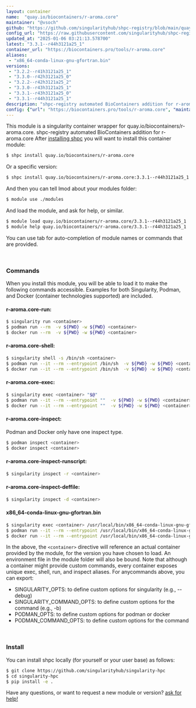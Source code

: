 ```yaml
---
layout: container
name:  "quay.io/biocontainers/r-aroma.core"
maintainer: "@vsoch"
github: "https://github.com/singularityhub/shpc-registry/blob/main/quay.io/biocontainers/r-aroma.core/container.yaml"
config_url: "https://raw.githubusercontent.com/singularityhub/shpc-registry/main/quay.io/biocontainers/r-aroma.core/container.yaml"
updated_at: "2025-01-06 03:21:13.578700"
latest: "3.3.1--r44h3121a25_1"
container_url: "https://biocontainers.pro/tools/r-aroma.core"
aliases:
 - "x86_64-conda-linux-gnu-gfortran.bin"
versions:
 - "3.2.2--r41h3121a25_1"
 - "3.3.0--r42h3121a25_0"
 - "3.2.2--r42h3121a25_2"
 - "3.3.0--r43h3121a25_1"
 - "3.3.1--r43h3121a25_0"
 - "3.3.1--r44h3121a25_1"
description: "shpc-registry automated BioContainers addition for r-aroma.core"
config: {"url": "https://biocontainers.pro/tools/r-aroma.core", "maintainer": "@vsoch", "description": "shpc-registry automated BioContainers addition for r-aroma.core", "latest": {"3.3.1--r44h3121a25_1": "sha256:04b8f61566bc5a7d90ecdf095d1cc0b7de0bf8390662f59e39ebd968b0fe78cf"}, "tags": {"3.2.2--r41h3121a25_1": "sha256:99a2048cfa648bf013f4ac1e053d9c0db925aa0445e668fcf0ab45dee5b523b5", "3.3.0--r42h3121a25_0": "sha256:d44b3cd58199079c5a52d5f9aa3c79136d48406ade66ea8f792f741eee7d03e3", "3.2.2--r42h3121a25_2": "sha256:37b53a031ce27380cee6a5acdb1b3fd646f46fbea54ab22381344c9be22f294d", "3.3.0--r43h3121a25_1": "sha256:5b5517a6eb8667fc4d5e88a337008633d3fe040f65a37904e36907fc2da57b91", "3.3.1--r43h3121a25_0": "sha256:996d690387b67728311e3ed9501b3880491a6e96b4c653774e074fac587072d3", "3.3.1--r44h3121a25_1": "sha256:04b8f61566bc5a7d90ecdf095d1cc0b7de0bf8390662f59e39ebd968b0fe78cf"}, "docker": "quay.io/biocontainers/r-aroma.core", "aliases": {"x86_64-conda-linux-gnu-gfortran.bin": "/usr/local/bin/x86_64-conda-linux-gnu-gfortran.bin"}}
---
```


This module is a singularity container wrapper for quay.io/biocontainers/r-aroma.core.
shpc-registry automated BioContainers addition for r-aroma.core
After [installing shpc](#install) you will want to install this container module:


```bash
$ shpc install quay.io/biocontainers/r-aroma.core
```

Or a specific version:

```bash
$ shpc install quay.io/biocontainers/r-aroma.core:3.3.1--r44h3121a25_1
```

And then you can tell lmod about your modules folder:

```bash
$ module use ./modules
```

And load the module, and ask for help, or similar.

```bash
$ module load quay.io/biocontainers/r-aroma.core/3.3.1--r44h3121a25_1
$ module help quay.io/biocontainers/r-aroma.core/3.3.1--r44h3121a25_1
```

You can use tab for auto-completion of module names or commands that are provided.

<br>

### Commands

When you install this module, you will be able to load it to make the following commands accessible.
Examples for both Singularity, Podman, and Docker (container technologies supported) are included.

#### r-aroma.core-run:

```bash
$ singularity run <container>
$ podman run --rm  -v ${PWD} -w ${PWD} <container>
$ docker run --rm  -v ${PWD} -w ${PWD} <container>
```

#### r-aroma.core-shell:

```bash
$ singularity shell -s /bin/sh <container>
$ podman run --it --rm --entrypoint /bin/sh  -v ${PWD} -w ${PWD} <container>
$ docker run --it --rm --entrypoint /bin/sh  -v ${PWD} -w ${PWD} <container>
```

#### r-aroma.core-exec:

```bash
$ singularity exec <container> "$@"
$ podman run --it --rm --entrypoint ""  -v ${PWD} -w ${PWD} <container> "$@"
$ docker run --it --rm --entrypoint ""  -v ${PWD} -w ${PWD} <container> "$@"
```

#### r-aroma.core-inspect:

Podman and Docker only have one inspect type.

```bash
$ podman inspect <container>
$ docker inspect <container>
```

#### r-aroma.core-inspect-runscript:

```bash
$ singularity inspect -r <container>
```

#### r-aroma.core-inspect-deffile:

```bash
$ singularity inspect -d <container>
```


#### x86_64-conda-linux-gnu-gfortran.bin

```bash
$ singularity exec <container> /usr/local/bin/x86_64-conda-linux-gnu-gfortran.bin
$ podman run --it --rm --entrypoint /usr/local/bin/x86_64-conda-linux-gnu-gfortran.bin   -v ${PWD} -w ${PWD} <container> -c " $@"
$ docker run --it --rm --entrypoint /usr/local/bin/x86_64-conda-linux-gnu-gfortran.bin   -v ${PWD} -w ${PWD} <container> -c " $@"
```



In the above, the `<container>` directive will reference an actual container provided
by the module, for the version you have chosen to load. An environment file in the
module folder will also be bound. Note that although a container
might provide custom commands, every container exposes unique exec, shell, run, and
inspect aliases. For anycommands above, you can export:

 - SINGULARITY_OPTS: to define custom options for singularity (e.g., --debug)
 - SINGULARITY_COMMAND_OPTS: to define custom options for the command (e.g., -b)
 - PODMAN_OPTS: to define custom options for podman or docker
 - PODMAN_COMMAND_OPTS: to define custom options for the command

<br>

### Install

You can install shpc locally (for yourself or your user base) as follows:

```bash
$ git clone https://github.com/singularityhub/singularity-hpc
$ cd singularity-hpc
$ pip install -e .
```

Have any questions, or want to request a new module or version? [ask for help!](https://github.com/singularityhub/singularity-hpc/issues)